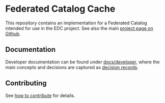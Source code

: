 # Federated Catalog Cache

This repository contains an implementation for a Federated Catalog intended for use in the EDC project.
See also the main [project page on Github](https://github.com/eclipse-dataspaceconnector/DataSpaceConnector).

## Documentation

Developer documentation can be found under [docs/developer](docs/developer/), where the main concepts and decisions are
captured as [decision records](docs/developer/decision-records/).

## Contributing

See [how to contribute](https://github.com/eclipse-dataspaceconnector/DataSpaceConnector/blob/main/CONTRIBUTING.md) for
details.